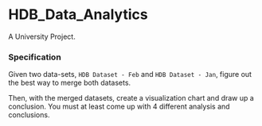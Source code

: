 # HDB_Data_Analytics

A University Project.

### Specification

Given two data-sets, `HDB Dataset - Feb` and `HDB Dataset - Jan`, figure out the best way to merge both datasets.

Then, with the merged datasets, create a visualization chart and draw up a conclusion.
You must at least come up with 4 different analysis and conclusions.